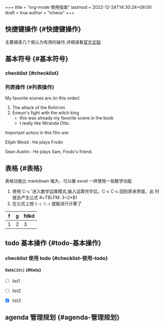 +++
title = "org-mode 使用指南"
lastmod = 2022-12-24T14:30:24+08:00
draft = true
author = "icheos"
+++

## 快捷键操作 {#快捷键操作}

主要摘录几个我认为有用的操作,详细请看[官方文档](https://orgmode.org/org.html#Document-Structure)


## 基本符号 {#基本符号}


### checklist {#checklist}


### 列表操作 {#列表操作}

My favorite scenes are (in this order)

1.  The attack of the Rohirrim
2.  Eowyn's fight with the witch king
    -   this was already my favorite scene in the book
    -   I really like Miranda Otto.

Important actors in this film are:

Elijah Wood
: He plays Frodo

Sean Austin
: He plays Sam, Frodo's friend.


## 表格 {#表格}

表格功能比 markdown 强大，可以像 excel 一样使用一些数学功能

1.  使用 C-c '进入数学运算模式,输入运算完毕后，C-c C-c 回到原来界面，此
    时就会产生公式 #+TBLFM: $3=$2\*$1
2.  在公式上按 `C-c C-c` 就能进行计算了

| f | g | fdkd |
|---|---|------|
| 1 | 2 | 3    |


## todo 基本操作 {#todo-基本操作}


### checklist 使用 todo {#checklist-使用-todo}


#### lists<code>[33%]</code> {#lists}

-   [ ] list1
-   [ ] list2
-   [X] list3


## agenda 管理规划 {#agenda-管理规划}
